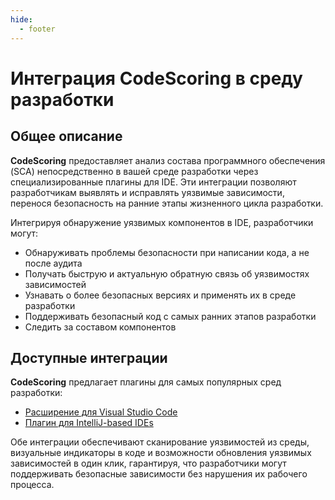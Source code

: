 ```yaml
---
hide:
  - footer
---
```


# Интеграция CodeScoring в среду разработки

## Общее описание

**CodeScoring** предоставляет анализ состава программного обеспечения (SCA) непосредственно в вашей среде разработки через специализированные плагины для IDE. Эти интеграции позволяют разработчикам выявлять и исправлять уязвимые зависимости, перенося безопасность на ранние этапы жизненного цикла разработки.

Интегрируя обнаружение уязвимых компонентов в IDE, разработчики могут:

- Обнаруживать проблемы безопасности при написании кода, а не после аудита
- Получать быструю и актуальную обратную связь об уязвимостях зависимостей
- Узнавать о более безопасных версиях и применять их в среде разработки
- Поддерживать безопасный код с самых ранних этапов разработки
- Следить за составом компонентов

## Доступные интеграции

**CodeScoring** предлагает плагины для самых популярных сред разработки:

- [Расширение для Visual Studio Code](/ide/vscode-sca)
- [Плагин для IntelliJ-based IDEs](/ide/intellij-sca)

Обе интеграции обеспечивают сканирование уязвимостей из среды, визуальные индикаторы в коде и возможности обновления уязвимых зависимостей в один клик, гарантируя, что разработчики могут поддерживать безопасные зависимости без нарушения их рабочего процесса.